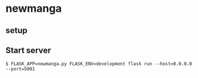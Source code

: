 # newmanga

## setup

## Start server

```
$ FLASK_APP=newmanga.py FLASK_ENV=development flask run --host=0.0.0.0 --port=5001
```